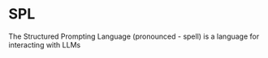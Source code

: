 # SPL
The Structured Prompting Language  (pronounced - spell) is a language for interacting with LLMs
